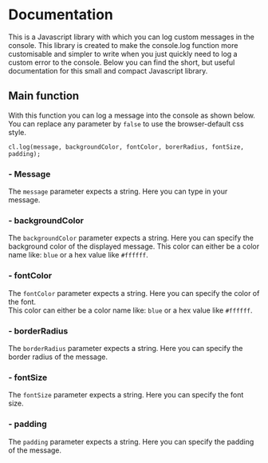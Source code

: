 # Documentation
This is a Javascript library with which you can log custom messages in the console.
This library is created to make the console.log function more customisable and simpler to write when you just quickly need to log a custom error to the console.
Below you can find the short, but useful documentation for this small and compact Javascript library.

## Main function

With this function you can log a message into the console as shown below.
You can replace any parameter by ```false``` to use the browser-default css style.

```
cl.log(message, backgroundColor, fontColor, borerRadius, fontSize, padding);
```

### - Message

The ```message``` parameter expects a string. Here you can type in your message.

### - backgroundColor

The ```backgroundColor``` parameter expects a string. Here you can specify the background color of the displayed message.
This color can either be a color name like: ```blue``` or a hex value like ```#ffffff```.

### - fontColor

The ```fontColor``` parameter expects a string. Here you can specify the color of the font.  
This color can either be a color name like: ```blue``` or a hex value like ```#ffffff```.

### - borderRadius

The ```borderRadius``` parameter expects a string. Here you can specify the border radius of the message.

### - fontSize

The ```fontSize``` parameter expects a string. Here you can specify the font size.

### - padding

The ```padding``` parameter expects a string. Here you can specify the padding of the message.
